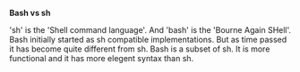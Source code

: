 **Bash vs sh**

'sh' is the 'Shell command language'. And 'bash' is the 'Bourne Again SHell'. Bash initially started as sh compatible implementations. But as time passed it has become quite different from sh. Bash is a subset of sh. It is more functional and it has more elegent syntax than sh.
